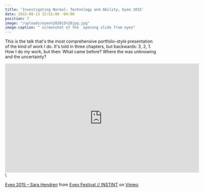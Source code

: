 ```yaml
---
title: 'Investigating Normal: Technology and Ability, Eyeo 2015'
date: 2015-08-13 15:51:00 -04:00
position: 7
image: "/uploads/eyeo%202015%20jpg.jpg"
image-caption: " screenshot of the  opening slide from eyeo"
---
```


This is the talk that's the most comprehensive portfolio-style presentation of the kind of work I do. It's told in three chapters, but backwards: 3, 2, 1. How I do my work, but then: What came before? Where the was unknowing and the uncertainty?

<iframe src="https://player.vimeo.com/video/134764010?color=99cd4f" width="640" height="360" frameborder="0" webkitallowfullscreen mozallowfullscreen allowfullscreen></iframe>\
<p><a href="https://vimeo.com/134764010">Eyeo 2015 &ndash; Sara Hendren</a> from <a href="https://vimeo.com/eyeofestival">Eyeo Festival  //  INSTINT</a> on <a href="https://vimeo.com">Vimeo</a>.</p>